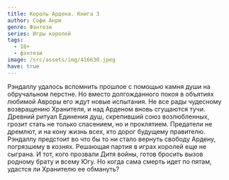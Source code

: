 ```yaml
---
title: Король Ардена. Книга 3
author: Софи Анри
genre: Фэнтези
series: Игры королей
tags:
  - 18+
  - фэнтези
image: /src/assets/img/416630.jpeg
have: true
---
```

Рэндаллу удалось вспомнить прошлое с помощью камня души на обручальном перстне. Но вместо долгожданного покоя в объятиях любимой Авроры его ждут новые испытания. Не все рады чудесному возвращению Хранителя, и над Арденом вновь сгущаются тучи. Древний ритуал Единения душ, скрепивший союз возлюбленных, грозит стать не только спасением, но и проклятием. Предатели не дремлют, и на кону жизнь всех, кто дорог будущему правителю. Рэндаллу предстоит во что бы то ни стало вернуть свободу Ардену, погрязшему в кознях. Решающая партия в играх королей еще не сыграна. И тот, кого прозвали Дитя войны, готов бросить вызов родному брату и всему Югу. Но когда сама смерть идет по пятам, удастся ли Хранителю ее обмануть?
